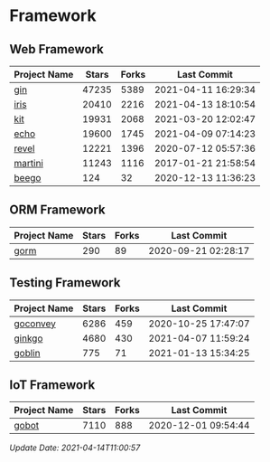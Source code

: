 # Framework

## Web Framework
| Project Name | Stars | Forks | Last Commit |
| ------------ | ----- | ----- | ----------- |
| [gin](https://github.com/gin-gonic/gin) | 47235 | 5389 | 2021-04-11 16:29:34 |
| [iris](https://github.com/kataras/iris) | 20410 | 2216 | 2021-04-13 18:10:54 |
| [kit](https://github.com/go-kit/kit) | 19931 | 2068 | 2021-03-20 12:02:47 |
| [echo](https://github.com/labstack/echo) | 19600 | 1745 | 2021-04-09 07:14:23 |
| [revel](https://github.com/revel/revel) | 12221 | 1396 | 2020-07-12 05:57:36 |
| [martini](https://github.com/go-martini/martini) | 11243 | 1116 | 2017-01-21 21:58:54 |
| [beego](https://github.com/astaxie/beego) | 124 | 32 | 2020-12-13 11:36:23 |

## ORM Framework
| Project Name | Stars | Forks | Last Commit |
| ------------ | ----- | ----- | ----------- |
| [gorm](https://github.com/jinzhu/gorm) | 290 | 89 | 2020-09-21 02:28:17 |

## Testing Framework
| Project Name | Stars | Forks | Last Commit |
| ------------ | ----- | ----- | ----------- |
| [goconvey](https://github.com/smartystreets/goconvey) | 6286 | 459 | 2020-10-25 17:47:07 |
| [ginkgo](https://github.com/onsi/ginkgo) | 4680 | 430 | 2021-04-07 11:59:24 |
| [goblin](https://github.com/franela/goblin) | 775 | 71 | 2021-01-13 15:34:25 |

## IoT Framework
| Project Name | Stars | Forks | Last Commit |
| ------------ | ----- | ----- | ----------- |
| [gobot](https://github.com/hybridgroup/gobot) | 7110 | 888 | 2020-12-01 09:54:44 |

*Update Date: 2021-04-14T11:00:57*